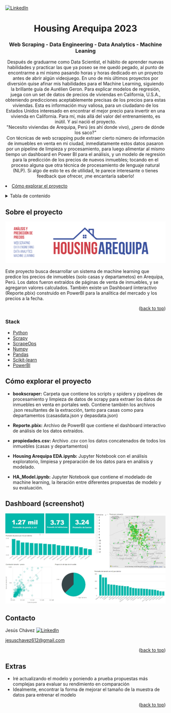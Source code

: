 <!-- Improved compatibility of back to top link: See: https://github.com/othneildrew/Best-README-Template/pull/73 -->
<a name="readme-top"></a>
<!--
*** Thanks for checking out the Best-README-Template. If you have a suggestion
*** that would make this better, please fork the repo and create a pull request
*** or simply open an issue with the tag "enhancement".
*** Don't forget to give the project a star!
*** Thanks again! Now go create something AMAZING! :D
-->




<!-- PROJECT SHIELDS -->
<!--
*** I'm using markdown "reference style" links for readability.
*** Reference links are enclosed in brackets [ ] instead of parentheses ( ).
*** See the bottom of this document for the declaration of the reference variables
*** for contributors-url, forks-url, etc. This is an optional, concise syntax you may use.
*** https://www.markdownguide.org/basic-syntax/#reference-style-links
-->

[![LinkedIn][linkedin-shield]][linkedin-url]


<h1 align="center">Housing Arequipa 2023</h1>
<h3 align="center">Web Scraping - Data Engineering - Data Analytics - Machine Leaning</h3>

  <p align="center">
    Después de graduarme como Data Scientist, el hábito de aprender nuevas habilidades y practicar las que ya poseo se me quedó pegado, al punto de encontrarme a mí mismo pasando horas y horas dedicado en un proyecto antes de abrir algún videojuego. En uno de mis últimos proyectos por diversión quise afinar mis habilidades para el Machine Learning, siguiendo la brillante guía de Aurélien Geron. Para explicar modelos de regresión, juega con un set de datos de precios de viviendas en California, U.S.A., obteniendo predicciones aceptablemente precisas de los precios para estas viviendas. Esta es información muy valiosa, para un ciudadano de los Estados Unidos interesado en encontrar el mejor precio para invertir en una vivienda en California. Para mí, más allá del valor del entrenamiento, es inútil. Y así nació el proyecto.<br />
    "Necesito viviendas de Arequipa, Perú (es ahí donde vivo), ¿pero de dónde los saco?"<br />
    Con técnicas de web scrapping pude extraer cierto número de información de inmuebles en venta en mi ciudad, inmediatamente estos datos pasaron por un pipeline de limpieza y procesamiento, para luego alimentar al mismo tiempo un dashboard en Power BI para el análisis, y un modelo de regresión para la predicción de los precios de nuevos inmuebles; tocando en el proceso alguna que otra técnica de procesamiento de lenguaje natural (NLP). Si algo de esto te es de utilidad, te parece interesante o tienes feedback que ofrecer, ¡me encantaría saberlo!
    <br />
    <li><a href="#cómo-explorar-el-proyecto">Cómo explorar el proyecto</a>
    <br />

  </p>
</div>



<!-- TABLE OF CONTENTS -->
<details>
  <summary>Tabla de contenido</summary>
  <ol>
    <li>
      <a href="#sobre-el-proyecto">Sobre el proyecto</a>
      <ul>
        <li><a href="#stack">Stack</a></li>
      </ul>
    </li>
    <li><a href="#cómo-explorar-el-proyecto">Cómo explorar el proyecto</a>
    <li><a href="#dashboard">Dashboard (screenshot)</a>
    <li><a href="#contacto">Contacto</a></li>
    <li><a href="#extras">Extras</a></li>
  </ol>
</details>



<!-- ABOUT THE PROJECT -->
## Sobre el proyecto

<img src="src/portada_housing-02.jpg"><br>

Este proyecto busca desarrollar un sistema de machine learning que predice los precios de inmuebles (solo casas y departametos) en Arequipa, Perú.
Los datos fueron extraídos de páginas de venta de inmuebles, y se agregaron valores calculados.
También existe un Dashboard iinteractivo (Reporte.pbix) construido en PowerBI para la analítica del mercado y los precios a la fecha.
<p align="right">(<a href="#readme-top">back to top</a>)</p>



### Stack

* [Python]
* [Scrapy]
* [ScrapeOps]
* [Numpy]
* [Pandas]
* [Scikit-learn]
* [PowerBI]



<!-- GETTING STARTED -->
## Cómo explorar el proyecto

- **bookscraper:** Carpeta que contiene los scripts y spiders y pipelines de procesamiento y limpieza de datos de scrapy para extraer los datos de inmuebles en venta en portales web. Contiene también los archivos .json resultantes de la extracción, tanto para casas como para departamentos (casasdata.json y depasdata.json)<br>

- **Reporte.pbix:** Archivo de PowerBI que contiene el dashboard interactivo de análisis de los datos extraídos.  <br>

- **propiedades.csv:** Archivo .csv con los datos concatenados de todos los inmuebles (casas y departamentos)<br>

- **Housing Arequipa EDA.ipynb:** Jupyter Notebook con el análisis exploratorio, limpiesa y preparación de los datos para en análisis y modelado. <br>

- **HA_Model.ipynb:** Jupyter Notebook que contiene el modelado de machine learning, la iteración entre diferentes propuestas de modelo y su evaluación. <br>







<!-- ROADMAP -->
## Dashboard (screenshot)

<img src="src/Dashboard.JPG"><br>



<!-- CONTACT -->
## Contacto

Jesús Chávez      [![LinkedIn][linkedin-shield]][linkedin-url] <br>

jesuschavez612@gmail.com

<p align="right">(<a href="#readme-top">back to top</a>)</p>



<!-- ACKNOWLEDGMENTS -->
## Extras

* []()Iré actualizando el modelo y poniendo a prueba propuestas más complejas para evaluar su rendimiento en comparación <br>
* []() Idealmente, encontrar la forma de mejorar el tamaño de la muestra de datos para entrenar el modelo <br>


<p align="right">(<a href="#readme-top">back to top</a>)</p>



<!-- MARKDOWN LINKS & IMAGES -->
<!-- https://www.markdownguide.org/basic-syntax/#reference-style-links -->
[contributors-shield]: https://img.shields.io/github/contributors/github_username/repo_name.svg?style=for-the-badge
[contributors-url]: https://github.com/github_username/repo_name/graphs/contributors
[forks-shield]: https://img.shields.io/github/forks/github_username/repo_name.svg?style=for-the-badge
[forks-url]: https://github.com/github_username/repo_name/network/members
[stars-shield]: https://img.shields.io/github/stars/github_username/repo_name.svg?style=for-the-badge
[stars-url]: https://github.com/github_username/repo_name/stargazers
[issues-shield]: https://img.shields.io/github/issues/github_username/repo_name.svg?style=for-the-badge
[issues-url]: https://github.com/github_username/repo_name/issues
[license-shield]: https://img.shields.io/github/license/github_username/repo_name.svg?style=for-the-badge
[license-url]: https://github.com/github_username/repo_name/blob/master/LICENSE.txt
[linkedin-shield]: https://img.shields.io/badge/-LinkedIn-black.svg?style=for-the-badge&logo=linkedin&colorB=555
[linkedin-url]: https://www.linkedin.com/in/jes%C3%BAs-ch%C3%A1vez-52a315230/
[product-screenshot]: images/screenshot.png

[Python]: https://www.python.org/
[Scrapy]: https://scrapy.org/
[ScrapeOps]: https://scrapeops.io/
[Pandas]: https://pandas.pydata.org/
[Numpy]: https://numpy.org/
[PowerBI]: https://powerbi.microsoft.com/
[Scikit-learn]: https://scikit-learn.org/stable/

<!--
[Vue-url]: https://vuejs.org/
[Angular.io]: https://img.shields.io/badge/Angular-DD0031?style=for-the-badge&logo=angular&logoColor=white
[Angular-url]: https://angular.io/
[Svelte.dev]: https://img.shields.io/badge/Svelte-4A4A55?style=for-the-badge&logo=svelte&logoColor=FF3E00
[Svelte-url]: https://svelte.dev/
[Laravel.com]: https://img.shields.io/badge/Laravel-FF2D20?style=for-the-badge&logo=laravel&logoColor=white
[Laravel-url]: https://laravel.com
[Bootstrap.com]: https://img.shields.io/badge/Bootstrap-563D7C?style=for-the-badge&logo=bootstrap&logoColor=white
[Bootstrap-url]: https://getbootstrap.com
[JQuery.com]: https://img.shields.io/badge/jQuery-0769AD?style=for-the-badge&logo=jquery&logoColor=white
[JQuery-url]: https://jquery.com 
